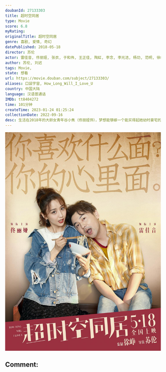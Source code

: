 ```yaml
---
doubanId: 27133303
title: 超时空同居
type: Movie
score: 6.8
myRating: 
originalTitle: 超时空同居
genre: 喜剧, 爱情, 奇幻
datePublished: 2018-05-18
director: 苏伦
actor: 雷佳音, 佟丽娅, 张衣, 于和伟, 王正佳, 陶虹, 李念, 李光洁, 杨玏, 范明, 徐峥, 杨迪, 方龄, 陈昊, 李斌
author: 苏伦, 刘迟
tags: Movie, 
state: 想看
url: https://movie.douban.com/subject/27133303/
aliases: 口袋宇宙, How_Long_Will_I_Love_U
country: 中国大陆
language: 汉语普通话
IMDb: tt8404272
time: 101分钟
createTime: 2023-01-24 01:25:24
collectionDate: 2022-09-16
desc: 生活在2018年的大龄女青年谷小焦（佟丽娅饰），梦想能够嫁一个能买得起她幼时豪宅的有钱人，却屡屡受挫，只能蜗居在一栋老居民楼里。生活在1999年的陆鸣（雷佳音饰）手握着自己设计的宏伟蓝图，却始终找...
---
```


![image](assets/p2520331478.jpg)

Comment: 
---

